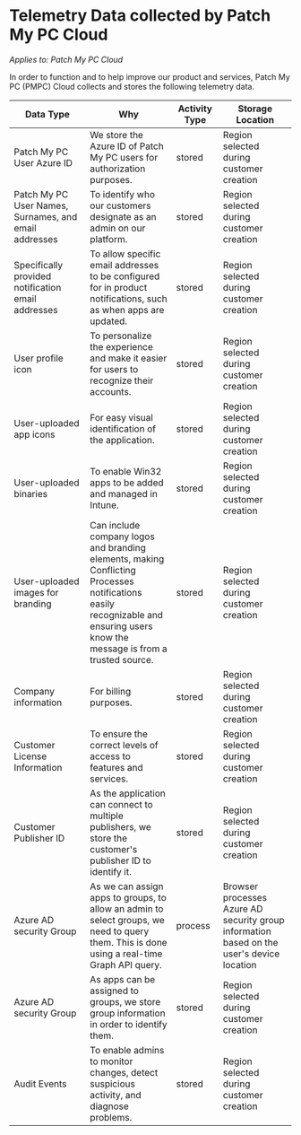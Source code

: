 # Telemetry Data collected by Patch My PC Cloud

_Applies to: Patch My PC Cloud_

In order to function and to help improve our product and services, Patch My PC (PMPC) Cloud collects and stores the following telemetry data.

<table><thead><tr><th width="320">Data Type</th><th width="380">Why</th><th width="109">Activity Type</th><th width="290">Storage Location</th></tr></thead><tbody><tr><td>Patch My PC User Azure ID</td><td>We store the Azure ID of Patch My PC users for authorization purposes.</td><td>stored</td><td>Region selected during customer creation</td></tr><tr><td>Patch My PC User Names, Surnames, and email addresses</td><td>To identify who our customers designate as an admin on our platform.</td><td>stored</td><td>Region selected during customer creation</td></tr><tr><td>Specifically provided notification email addresses</td><td>To allow specific email addresses to be configured for in product notifications, such as when apps are updated.</td><td>stored</td><td>Region selected during customer creation</td></tr><tr><td>User profile icon</td><td>To personalize the experience and make it easier for users to recognize their accounts.</td><td>stored</td><td>Region selected during customer creation</td></tr><tr><td>User-uploaded app icons</td><td>For easy visual identification of the application.</td><td>stored</td><td>Region selected during customer creation</td></tr><tr><td>User-uploaded binaries</td><td>To enable Win32 apps to be added and managed in Intune.</td><td>stored</td><td>Region selected during customer creation</td></tr><tr><td>User-uploaded images for branding</td><td>Can include company logos and branding elements, making Conflicting Processes notifications easily recognizable and ensuring users know the message is from a trusted source.</td><td>stored</td><td>Region selected during customer creation</td></tr><tr><td>Company information</td><td>For billing purposes.</td><td>stored</td><td>Region selected during customer creation</td></tr><tr><td>Customer License Information</td><td>To ensure the correct levels of access to features and services.</td><td>stored</td><td>Region selected during customer creation</td></tr><tr><td>Customer Publisher ID</td><td>As the application can connect to multiple publishers, we store the customer's publisher ID to identify it.</td><td>stored</td><td>Region selected during customer creation</td></tr><tr><td>Azure AD security Group </td><td>As we can assign apps to groups, to allow an admin to select groups, we need to query them. This is done using a real-time Graph API query. </td><td>process</td><td>Browser processes Azure AD security group information based on the user's device location</td></tr><tr><td>Azure AD security Group </td><td>As apps can be assigned to groups, we store group information in order to identify them.</td><td>stored</td><td>Region selected during customer creation</td></tr><tr><td>Audit Events </td><td>To enable admins to monitor changes, detect suspicious activity, and diagnose problems.</td><td>stored</td><td>Region selected during customer creation</td></tr></tbody></table>
